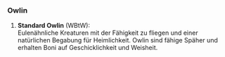 
### **Owlin**

1. **Standard Owlin** (WBtW):  
   Eulenähnliche Kreaturen mit der Fähigkeit zu fliegen und einer natürlichen Begabung für Heimlichkeit. Owlin sind fähige Späher und erhalten Boni auf Geschicklichkeit und Weisheit.